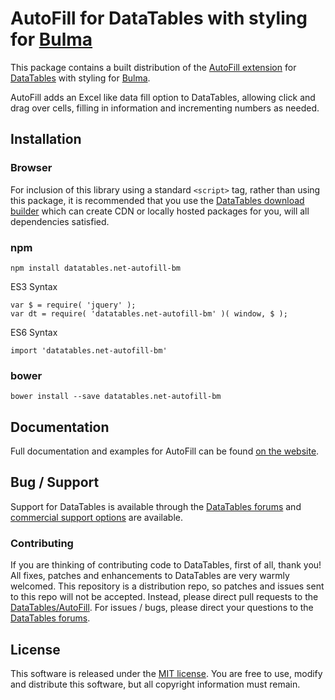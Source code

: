 # AutoFill for DataTables with styling for [Bulma](https://bulma.io/)

This package contains a built distribution of the [AutoFill extension](https://datatables.net/extensions/AutoFill) for [DataTables](https://datatables.net/) with styling for [Bulma](https://bulma.io/).

AutoFill adds an Excel like data fill option to DataTables, allowing click and drag over cells, filling in information and incrementing numbers as needed.


## Installation

### Browser

For inclusion of this library using a standard `<script>` tag, rather than using this package, it is recommended that you use the [DataTables download builder](//datatables.net/download) which can create CDN or locally hosted packages for you, will all dependencies satisfied.

### npm

```
npm install datatables.net-autofill-bm
```

ES3 Syntax
```
var $ = require( 'jquery' );
var dt = require( 'datatables.net-autofill-bm' )( window, $ );
```

ES6 Syntax
```
import 'datatables.net-autofill-bm'
```

### bower

```
bower install --save datatables.net-autofill-bm
```



## Documentation

Full documentation and examples for AutoFill can be found [on the website](https://datatables.net/extensions/autofill).


## Bug / Support

Support for DataTables is available through the [DataTables forums](//datatables.net/forums) and [commercial support options](//datatables.net/support) are available.


### Contributing

If you are thinking of contributing code to DataTables, first of all, thank you! All fixes, patches and enhancements to DataTables are very warmly welcomed. This repository is a distribution repo, so patches and issues sent to this repo will not be accepted. Instead, please direct pull requests to the [DataTables/AutoFill](http://github.com/DataTables/AutoFill). For issues / bugs, please direct your questions to the [DataTables forums](//datatables.net/forums).


## License

This software is released under the [MIT license](//datatables.net/license). You are free to use, modify and distribute this software, but all copyright information must remain.

